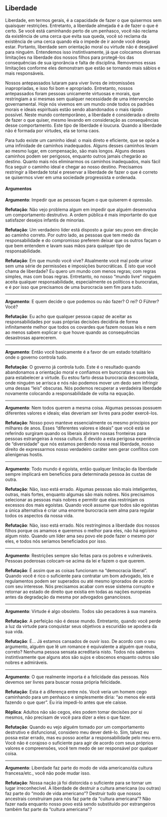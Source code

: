 ## Liberdade

Liberdade, em termos gerais, é a capacidade de fazer o que quisermos sem quaisquer restrições. Entretanto, a liberdade almejada é a de fazer o que é certo. Se você está caminhando perto de um penhasco, você não reclama da existência de uma cerca que evita sua queda, você só reclama da existência de uma cerca quando ela o impede de ir aonde você deseja estar. Portanto, liberdade sem orientação moral ou virtude não é desejável para ninguém. Entendemos isso instintivamente, já que colocamos diversas limitações na liberdade dos nossos filhos para protegê-los das consequências de sua ignorância e falta de disciplina. Removemos essas limitações conforme eles demonstram que estão se tornando mais sábios e mais responsáveis. 

Nossos antepassados lutaram para viver livres de intromissões inapropriadas, e isso foi bom e apropriado. Entretanto, nossos antepassados foram pessoas unicamente virtuosas e morais, que restringiam a si mesmas sem qualquer necessidade de uma intervenção governamental. Hoje nós vivemos em um mundo onde todos os padrões morais e ideais espirituais estão sendo abandonados o mais rápido possível. Neste mundo contemporâneo, a liberdade é considerada o direito de fazer o que quiser, mesmo levando em consideração as consequências desse comportamento. Este tipo de liberdade é loucura. Quando a liberdade não é formada por virtudes, ela se torna caos. 

Para tudo existe um caminho ideal: o mais direto e eficiente, que se opõe a uma infinidade de caminhos inadequados. Alguns desses caminhos levam ao mesmo lugar, em compensação, são mais longos. Alguns desses caminhos podem ser perigosos, enquanto outros jamais chegarão ao destino. Quanto mais nós eliminarmos os caminhos inadequados, mais fácil fica seguir o caminho ideal e chegar ao nosso destino. Precisamos restringir a liberdade total e preservar a liberdade de fazer o que é correto se quisermos viver em uma sociedade progressista e ordenada.

#### Argumentos

**Argumento**: Impedir que as pessoas façam o que quiserem é opressão. 

**Refutação**: Não vejo problema algum em impedir que alguém desenvolva um comportamento destrutivo. A ordem pública é mais importante do que satisfazer desejos infantis de minorias.

**Refutação**: Um verdadeiro líder está disposto a guiar seu povo em direção ao caminho correto. Por outro lado, as pessoas que tem medo da responsabilidade e do compromisso preferem deixar que os outros façam o que bem entendem e lavam suas mãos para qualquer tipo de responsabilidade.

**Refutação**: Em que mundo você vive? Atualmente você mal pode urinar sem uma série de permissões e imposições burocráticas. É isto que você chama de liberdade? Eu quero um mundo com menos regras; com regras simples, mas com boas regras. Entretanto, no nosso “mundo livre” ninguém aceita qualquer responsabilidade, especialmente os políticos e burocratas, e é por isso que precisamos de uma burocracia sem fim para tudo. 

---

**Argumento**: E quem decide o que podemos ou não fazer? O rei? O Führer? Você?

**Refutação**: Eu acho que qualquer pessoa capaz de aceitar as responsabilidades por suas próprias decisões decidiria de forma infinitamente melhor que todos os covardes que fazem nossas leis e nem ao menos sabem explicar o que houve quando as consequências desastrosas aparecerem. 

---

**Argumento**: Então você basicamente é a favor de um estado totalitário onde o governo controla tudo.

**Refutação**: O governo já controla tudo. Este é o resultado quando abandonamos a orientação moral e confiamos em burocratas e suas leis para estabelecer a virtude. Eu estou farto dessa burocracia descontrolada, onde ninguém se arrisca e nós não podemos mover um dedo sem infringir uma dessas “leis” obscuras. Nós podemos recuperar a verdadeira liberdade novamente colocando a responsabilidade de volta na equação.

---

**Argumento**: Nem todos querem a mesma coisa. Algumas pessoas possuem diferentes valores e ideais; elas deveriam ser livres para poder exercê-los. 

**Refutação**: Nosso povo manteve essencialmente os mesmo princípios por milhares de anos. Esses “diferentes valores e ideais” que você está se referindo surgiram quando os liberais abriram nossas fronteiras para pessoas estrangeiras à nossa cultura. É devido a esta perigosa experiência de “diversidade” que nós estamos perdendo nossa real liberdade, nosso direito de expressarmos nosso verdadeiro caráter sem gerar conflitos com alienígenas hostis.

---

**Argumento**: Todo mundo é egoísta, então qualquer limitação da liberdade sempre implicará em benefícios para determinada pessoa às custas de outra.

**Refutação**: Não, isso está errado. Algumas pessoas são mais inteligentes, outras, mais fortes, enquanto algumas são mais nobres. Nós precisamos selecionar as pessoas mais nobres e permitir que elas restrinjam os excessos dos mais egoístas. Quando você assume que todos são egoístas a única alternativa é criar uma enorme burocracia sem alma para regular todos os aspectos da nossa vida.

**Refutação**: Não, isso está errado. Nós restringimos a liberdade dos nossos filhos porque os amamos e queremos o melhor para eles, não há egoísmo algum nisto. Quando um líder ama seu povo ele pode fazer o mesmo por eles, e todos nós seríamos beneficiados por isso. 

---

**Argumento**: Restrições sempre são feitas para os pobres e vulneráveis. Pessoas poderosas colocam-se acima da lei e fazem o que querem.

**Refutação**: É assim que as coisas funcionam na “democracia liberal”. Quando você é rico o suficiente para contratar um bom advogado, leis e regulamentos podem ser superados ou até mesmo ignorados de acordo com seu interesse. Nós precisamos acabar com esse sistema corrupto e retornar ao estado de direito que existia em todas as nações europeias antes da degradação da mesma por advogados gananciosos.

---

**Argumento**: Virtude é algo obsoleto. Todos são pecadores à sua maneira.

**Refutação**: A perfeição não é desse mundo. Entretanto, quando você perde a luz da virtude para conquistar seus objetivos a escuridão se apodera da sua vida.

**Refutação**: É… Já estamos cansados de ouvir isso. De acordo com o seu argumento, alguém que lê um romance é equivalente a alguém que rouba, correto? Nenhuma pessoa sensata acreditaria nisto. Todos nós sabemos instintivamente que alguns atos são sujos e obscenos enquanto outros são nobres e admiráveis.

---

**Argumento**: O que realmente importa é a felicidade das pessoas. Nós devemos ser livres para buscar nossa própria felicidade.

**Refutação**: Esta é a diferença entre nós. Você veria um homem cego caminhando para um penhasco e simplesmente diria: “ao menos ele está fazendo o que quer”. Eu iria impedi-lo antes que ele caísse.

**Réplica**: Adultos não são cegos, eles podem tomar decisões por si mesmos, não precisam de você para dizer a eles o que fazer. 

**Refutação**: Quando eu vejo alguém tomado por um comportamento destrutivo e disfuncional, considero meu dever detê-lo. Sim, talvez eu possa estar errado, mas eu posso aceitar a responsabilidade pelo meu erro. Você não é corajoso o suficiente para agir de acordo com seus próprios valores e compreensões, você tem medo de ser responsável por qualquer coisa.

---

**Argumento**: Liberdade faz parte do modo de vida americano/da cultura francesa/etc., você não pode mudar isso.

**Refutação**: Nossa nação já foi distorcida o suficiente para se tornar um lugar irreconhecível. A liberdade de destruir a cultura americana \(ou outras\) faz parte do “modo de vida americano”? Destruir tudo que nossos ancestrais construíram para nós faz parte  da “cultura americana”? Não fazer nada enquanto nosso povo está sendo substituído por estrangeiros também faz parte da “cultura americana”?


